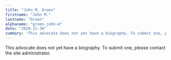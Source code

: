 ```yaml
---
title: "John M. Groen"
firstname: "John M."
lastname: "Groen"
alphaname: "groen-john-m"
date: "2020-11-30"
summary: "This advocate does not yet have a biography. To submit one, please contact the site administrator."
---
```

This advocate does not yet have a biography. To submit one, please contact the site administrator.

